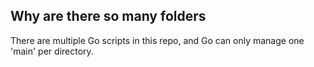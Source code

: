 ## Why are there so many folders
There are multiple Go scripts in this repo, and Go can only manage one 'main' per directory. 
